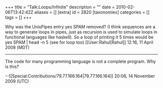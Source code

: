 +++
title = "Talk:Loops/Infinite"
description = ""
date = 2010-02-06T13:42:42Z
aliases = []
[extra]
id = 2820
[taxonomies]
categories = []
tags = []
+++

Why was the UnixPipes entry 
 yes SPAM
removed? (I think sequences are a way to generate loops in pipes, just as recursion is 
used to simulate loops in functional languages like haskell). So a loop of printing it 5 times
would be
 yes SPAM | head -n 5
(see for loop too)
[[User:Rahul|Rahul]] 12:16, 11 April 2008 (MDT)


----
The code for many programming language  is not a complete program. Why is this?

--[[Special:Contributions/79.77.166.164|79.77.166.164]] 20:06, 14 November 2009 (UTC)
